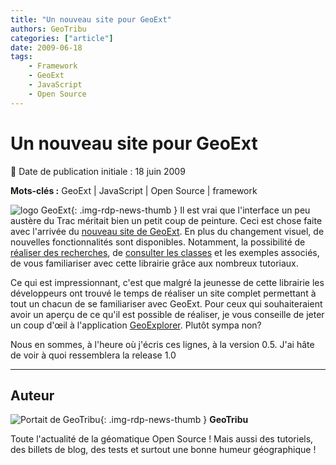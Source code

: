 ```yaml
---
title: "Un nouveau site pour GeoExt"
authors: GeoTribu
categories: ["article"]
date: 2009-06-18
tags: 
    - Framework
    - GeoExt
    - JavaScript
    - Open Source
---
```


# Un nouveau site pour GeoExt

:calendar: Date de publication initiale : 18 juin 2009

**Mots-clés :** GeoExt | JavaScript | Open Source | framework

![logo GeoExt](https://cdn.geotribu.fr/img/logos-icones/logiciels_librairies/geoext.png "logo GeoExt"){: .img-rdp-news-thumb } Il est vrai que l'interface un peu austère du Trac méritait bien un petit coup de peinture. Ceci est chose faite avec l'arrivée du [nouveau site de GeoExt](http://geoext.org/). En plus du changement visuel, de nouvelles fonctionnalités sont disponibles. Notamment, la possibilité de [réaliser des recherches](http://geoext.org/search.html?q=popup), de [consulter les classes](http://geoext.org/genindex.html) et les exemples associés, de vous familiariser avec cette librairie grâce aux nombreux tutoriaux.

Ce qui est impressionnant, c'est que malgré la jeunesse de cette librairie les développeurs ont trouvé le temps de réaliser un site complet permettant à tout un chacun de se familiariser avec GeoExt. Pour ceux qui souhaiteraient avoir un aperçu de ce qu'il est possible de réaliser, je vous conseille de jeter un coup d'œil à l'application [GeoExplorer](http://geoext.opengeo.org/geoexplorer/preview/). Plutôt sympa non?

Nous en sommes, à l'heure où j'écris ces lignes, à la version 0.5. J'ai hâte de voir à quoi ressemblera la release 1.0

----

## Auteur

![Portait de GeoTribu](https://cdn.geotribu.fr/img/internal/charte/geotribu_logo_64x64.png){: .img-rdp-news-thumb }
**GeoTribu**

Toute l'actualité de la géomatique Open Source ! Mais aussi des tutoriels, des billets de blog, des tests et surtout une bonne humeur géographique !
